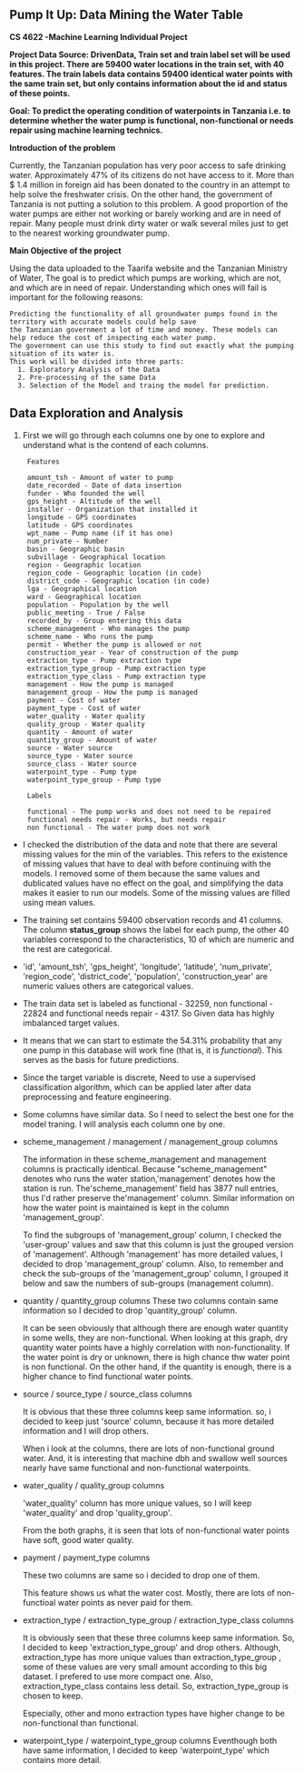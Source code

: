 ## Pump It Up: Data Mining the Water Table

**CS 4622 -Machine Learning Individual Project**

**Project Data Source: DrivenData, Train set and train label set will be used in this project. There are 59400 water locations in the train set, with 40 features. The train labels data contains 59400 identical water points with the same train set, but only contains information about the id and status of these points.**

**Goal: To predict the operating condition of waterpoints in Tanzania i.e. to determine whether the water pump is functional, non-functional or needs repair
using machine learning technics.** 

**Introduction of the problem**

Currently, the Tanzanian population has very poor access to safe drinking water. 
Approximately 47% of its citizens do not have access to it. More than $ 1.4 million in foreign aid
has been donated to the country in an attempt to help solve the freshwater crisis. On the other hand,
the government of Tanzania is not putting a solution to this problem. A good proportion of the water pumps
are either not working or barely working and are in need of repair. Many people must drink dirty water or
walk several miles just to get to the nearest working groundwater pump.

**Main Objective of the project**

Using the data uploaded to the Taarifa website and the Tanzanian Ministry of Water, The goal is to predict which pumps are working,
which are not, and which are in need of repair. Understanding which ones will fail is important for the following reasons:

    Predicting the functionality of all groundwater pumps found in the territory with accurate models could help save 
    the Tanzanian government a lot of time and money. These models can help reduce the cost of inspecting each water pump.
    The government can use this study to find out exactly what the pumping situation of its water is.
    This work will be divided into three parts: 
      1. Exploratory Analysis of the Data
      2. Pre-processing of the same Data
      3. Selection of the Model and traing the model for prediction.
      
      
## Data Exploration and Analysis

1. First we will go through each columns one by one to explore and understand what is the contend of each columns.

        Features
                
        amount_tsh - Amount of water to pump
        date_recorded - Date of data insertion
        funder - Who founded the well
        gps_height - Altitude of the well
        installer - Organization that installed it
        longitude - GPS coordinates
        latitude - GPS coordinates
        wpt_name - Pump name (if it has one)
        num_private - Number
        basin - Geographic basin
        subvillage - Geographical location
        region - Geographic location
        region_code - Geographic location (in code)
        district_code - Geographic location (in code)
        lga - Geographical location
        ward - Geographical location
        population - Population by the well
        public_meeting - True / False
        recorded_by - Group entering this data
        scheme_management - Who manages the pump
        scheme_name - Who runs the pump
        permit - Whether the pump is allowed or not
        construction_year - Year of construction of the pump
        extraction_type - Pump extraction type
        extraction_type_group - Pump extraction type
        extraction_type_class - Pump extraction type
        management - How the pump is managed
        management_group - How the pump is managed
        payment - Cost of water
        payment_type - Cost of water
        water_quality - Water quality
        quality_group - Water quality
        quantity - Amount of water
        quantity_group - Amount of water
        source - Water source
        source_type - Water source
        source_class - Water source
        waterpoint_type - Pump type
        waterpoint_type_group - Pump type
        
        Labels
        
        functional - The pump works and does not need to be repaired
        functional needs repair - Works, but needs repair
        non functional - The water pump does not work

* I checked the distribution of the data and note that there are several missing values for the min  of the variables. This refers to the existence of  missing values that have to deal with before continuing with the models.  I removed some of them because the same values and dublicated values have no effect on the goal, and simplifying the data makes it easier to run our models. Some of the missing values are filled using mean values.
  
* The training set contains 59400 observation records  and 41 columns.
The column **status_group**  shows the label for each pump, the other 40 variables correspond to the characteristics, 10 of which are numeric and the rest are categorical.
* 'id', 'amount_tsh', 'gps_height', 'longitude', 'latitude', 'num_private', 'region_code', 'district_code', 'population', 'construction_year' are numeric values others are categorical values.

* The train data set is labeled as functional - 32259, non functional - 22824 and functional needs repair - 4317. So Given data has highly imbalanced target values.
* It means that we can start to estimate the 54.31% probability that any one pump in this database will work fine (that is, it is *functional*). This serves as the basis for future predictions.

* Since the target variable is discrete, Need to use a supervised classification algorithm, which can be applied later after data preprocessing and feature engineering.

* Some columns have similar data. So I need to select the best one for the model traning. I will analysis each column one by one.

* scheme_management / management / management_group columns

    The information in these scheme_management and management columns is practically identical. Because "scheme_management" denotes who runs the water station,'management' denotes how the station is run. The'scheme_management' field has 3877 null entries, thus I'd rather preserve the'management' column. Similar information on how the water point is maintained is kept in the column 'management_group'.
    
    
    
    
    To find the subgroups of 'management_group' column, I checked the 'user-group' values and saw that this column is just the grouped version of 'management'. Although 'management' has more detailed values, I decided to drop 'management_group' column. Also, to remember and check the sub-groups of the 'management_group' column, I grouped it below and saw the numbers of sub-groups (management column).
    
    
    
       
* quantity / quantity_group columns
    These two columns contain same information so I decided to drop 'quantity_group' column.
    
    
    

    It can be seen obviously that although there are enough water quantity in some wells, they are non-functional. When looking at this graph, dry quantity water points have a highly correlation with non-functionality. If the water point is dry or unknown, there is high chance thw water point is non functional. On the other hand, if the quantity is enough, there is a higher chance to find functional water points.
    
* source / source_type / source_class columns

    It is obvious that these three columns keep same information. so, i decided to keep just 'source' column, because it has more detailed information and I will drop others.
    
    
    
    When i look at the columns, there are lots of non-functional ground water. And, it is interesting that machine dbh and swallow well sources nearly have same functional and non-functional waterpoints.
    
* water_quality / quality_group columns
    
    
    'water_quality' column has more unique values, so I will keep 'water_quality' and drop 'quality_group'.
    
     From the both graphs, it is seen that lots of non-functional water points have soft, good water quality.
     
* payment / payment_type columns
    
    These two columns are same so i decided to drop one of them.
    
    This feature shows us what the water cost. Mostly, there are lots of non-functioal water points as never paid for them. 
    
    
* extraction_type / extraction_type_group / extraction_type_class columns


    It is obviously seen that these three columns keep same information. So, I decided to keep 'extraction_type_group' and drop others. Although, extraction_type has more unique values than extraction_type_group , some of these values are very small amount according to this big dataset. I prefered to use more compact one. Also, extraction_type_class contains less detail. So, extraction_type_group is chosen to keep.
    
    
    
    Especially, other and mono extraction types have higher change to be non-functional than functional.
    
* waterpoint_type / waterpoint_type_group columns
    Eventhough both have same information, I decided to keep 'waterpoint_type' which contains more detail. 
